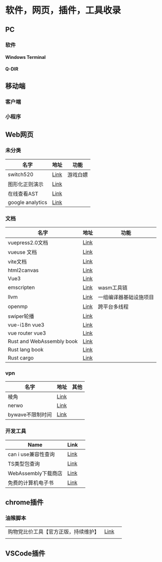 ---
---

# 软件，网页，插件，工具收录

## PC

### 软件

#### Windows Terminal

#### Q-DIR




## 移动端

### 客户端

### 小程序

## Web网页

### 未分类

| 名字             | 地址                                                | 功能     |
| ---------------- | --------------------------------------------------- | -------- |
| switch520        | [Link](https://switch520.com/)                      | 游戏白嫖 |
| 图形化正则演示   | [Link](https://regexper.com/)                       |          |
| 在线查看AST      | [Link](https://astexplorer.net/)                    |          |
| google analytics | [Link](https://analytics.google.com/analytics/web/) |          |

### 文档

| 名字                      | 地址                                                  | 功能                   |
| ------------------------- | ----------------------------------------------------- | ---------------------- |
| vuepress2.0文档           | [Link](https://v2.vuepress.vuejs.org/guide/)          |                        |
| vueuse 文档               | [Link](https://vueuse.org/guide/)                     |                        |
| vite文档                  | [Link](https://vitejs.dev/guide/)                     |                        |
| html2canvas               | [Link](https://html2canvas.hertzen.com/documentation) |                        |
| Vue3                      | [Link](https://vuejs.org/guide/introduction.html)     |                        |
| emscripten                | [Link](https://emscripten.org/)                       | wasm工具链             |
| llvm                      | [Link](https://llvm.org/)                             | 一组编译器基础设施项目 |
| openmp                    | [Link](https://www.openmp.org/)                       | 跨平台多线程           |
| swiper轮播                | [Link](https://swiperjs.com/get-started)              |                        |
| vue-i18n vue3             | [Link](https://vue-i18n.intlify.dev/guide/)           |                        |
| vue router vue3           | [Link](https://router.vuejs.org/guide/)               |                        |
| Rust and WebAssembly book | [Link](https://rustwasm.github.io/docs/book/)         |                        |
| Rust lang book            | [Link](https://doc.rust-lang.org/book/)               |                        |
| Rust cargo                | [Link](https://doc.rust-lang.org/cargo/index.html)    |                        |

### vpn

| 名字             | 地址                              | 其他 |
| ---------------- | --------------------------------- | ---- |
| 棱角             | [Link](https://www.lengjiao.me/)  |      |
| nerwo            | [Link](https://control.nerwo.co/) |      |
| bywave不限制时间 | [Link](https://sub.paasmi.com)    |      |

### 开发工具

| Name                | Link                                                     |     |
| ------------------- | -------------------------------------------------------- | --- |
| can i use兼容性查询 | [Link](https://caniuse.com/)                             |     |
| TS类型包查询        | [Link](https://www.typescriptlang.org/dt/search?search=) |     |
| WebAssembly下载商店 | [Link](https://wapm.io/)                                 |     |
| 免费的计算机电子书  | [Link](https://www.cntofu.com/)                          |     |

## chrome插件


### 油猴脚本

|                                      |                                                                                                                                                                                               |     |
| ------------------------------------ | --------------------------------------------------------------------------------------------------------------------------------------------------------------------------------------------- | --- |
| 购物党比价工具【官方正版，持续维护】 | [Link](https://greasyfork.org/zh-CN/scripts/436876-%E8%B4%AD%E7%89%A9%E5%85%9A%E6%AF%94%E4%BB%B7%E5%B7%A5%E5%85%B7-%E5%AE%98%E6%96%B9%E6%AD%A3%E7%89%88-%E6%8C%81%E7%BB%AD%E7%BB%B4%E6%8A%A4) |     |
|                                      |                                                                                                                                                                                               |     |

## VSCode插件

